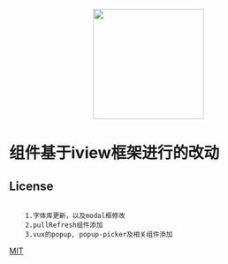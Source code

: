 <p align="center">
    <a href="https://www.iviewui.com">
        <img width="200" src="https://file.iviewui.com/logo.svg">
    </a>
</p>

# 组件基于iview框架进行的改动

## License
```

    1.字体库更新，以及modal框修改
    2.pullRefresh组件添加
    3.vux的popup, popup-picker及相关组件添加
```
[MIT](http://opensource.org/licenses/MIT)
